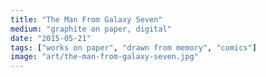 ```yaml
---
title: "The Man From Galaxy Seven"
medium: "graphite on paper, digital"
date: "2015-05-21"
tags: ["works on paper", "drawn from memory", "comics"]
image: "art/the-man-from-galaxy-seven.jpg"
---
```

